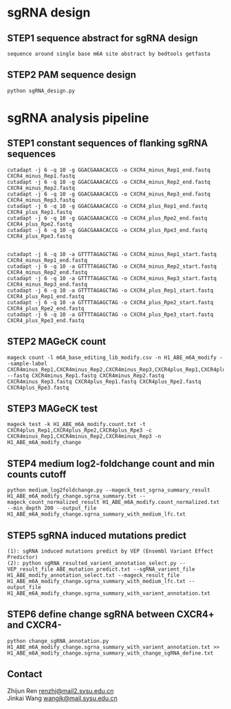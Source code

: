 sgRNA design
=====
STEP1 sequence abstract for sgRNA design
---
    sequence around single base m6A site abstract by bedtools getfasta
STEP2 PAM sequence design
---
    python sgRNA_design.py
    

sgRNA analysis pipeline
=====

STEP1 constant sequences of flanking sgRNA sequences
---

    cutadapt -j 6 -q 10 -g GGACGAAACACCG -o CXCR4_minus_Rep1_end.fastq CXCR4_minus_Rep1.fastq
    cutadapt -j 6 -q 10 -g GGACGAAACACCG -o CXCR4_minus_Rep2_end.fastq CXCR4_minus_Rep2.fastq
    cutadapt -j 6 -q 10 -g GGACGAAACACCG -o CXCR4_minus_Rep3_end.fastq CXCR4_minus_Rep3.fastq
    cutadapt -j 6 -q 10 -g GGACGAAACACCG -o CXCR4_plus_Rep1_end.fastq CXCR4_plus_Rep1.fastq
    cutadapt -j 6 -q 10 -g GGACGAAACACCG -o CXCR4_plus_Rpe2_end.fastq CXCR4_plus_Rpe2.fastq
    cutadapt -j 6 -q 10 -g GGACGAAACACCG -o CXCR4_plus_Rpe3_end.fastq CXCR4_plus_Rpe3.fastq
    
    
    cutadapt -j 6 -q 10 -a GTTTTAGAGCTAG -o CXCR4_minus_Rep1_start.fastq CXCR4_minus_Rep1_end.fastq
    cutadapt -j 6 -q 10 -a GTTTTAGAGCTAG -o CXCR4_minus_Rep2_start.fastq CXCR4_minus_Rep2_end.fastq
    cutadapt -j 6 -q 10 -a GTTTTAGAGCTAG -o CXCR4_minus_Rep3_start.fastq CXCR4_minus_Rep3_end.fastq
    cutadapt -j 6 -q 10 -a GTTTTAGAGCTAG -o CXCR4_plus_Rep1_start.fastq CXCR4_plus_Rep1_end.fastq
    cutadapt -j 6 -q 10 -a GTTTTAGAGCTAG -o CXCR4_plus_Rpe2_start.fastq CXCR4_plus_Rpe2_end.fastq
    cutadapt -j 6 -q 10 -a GTTTTAGAGCTAG -o CXCR4_plus_Rpe3_start.fastq CXCR4_plus_Rpe3_end.fastq

STEP2 MAGeCK count
---
    mageck count -l m6A_base_editing_lib_modify.csv -n H1_ABE_m6A_modify --sample-label CXCR4minus_Rep1,CXCR4minus_Rep2,CXCR4minus_Rep3,CXCR4plus_Rep1,CXCR4plus_Rpe2,CXCR4plus_Rpe3 --fastq CXCR4minus_Rep1.fastq CXCR4minus_Rep2.fastq CXCR4minus_Rep3.fastq CXCR4plus_Rep1.fastq CXCR4plus_Rpe2.fastq CXCR4plus_Rpe3.fastq

STEP3 MAGeCK test
---
    mageck test -k H1_ABE_m6A_modify.count.txt -t CXCR4plus_Rep1,CXCR4plus_Rpe2,CXCR4plus_Rpe3 -c CXCR4minus_Rep1,CXCR4minus_Rep2,CXCR4minus_Rep3 -n H1_ABE_m6A_modify_change

STEP4 medium log2-foldchange count and min counts cutoff
---
    python medium_log2foldchange.py --mageck_test_sgrna_summary_result H1_ABE_m6A_modify_change.sgrna_summary.txt --mageck_count_normalized_result H1_ABE_m6A_modify.count_normalized.txt --min_depth 200 --output_file H1_ABE_m6A_modify_change.sgrna_summary_with_medium_lfc.txt

STEP5 sgRNA induced mutations predict
---
    (1): sgRNA induced mutations predict by VEP (Ensembl Variant Effect Predictor)
    (2): python sgRNA_resulted_varient_annotation_select.py --VEP_result_file ABE_mutation_predict.txt --sgRNA_varient_file H1_ABE_modify_annotation_select.txt --mageck_result_file  H1_ABE_m6A_modify_change.sgrna_summary_with_medium_lfc.txt --output_file H1_ABE_m6A_modify_change.sgrna_summary_with_varient_annotation.txt

STEP6 define change sgRNA between CXCR4+ and CXCR4-
---
    python change_sgRNA_annotation.py H1_ABE_m6A_modify_change.sgrna_summary_with_varient_annotation.txt >> H1_ABE_m6A_modify_change.sgrna_summary_with_change_sgRNA_define.txt

Contact
---
Zhijun Ren renzhj@mail2.sysu.edu.cn  
Jinkai Wang wangjk@mail.sysu.edu.cn  
    
  


